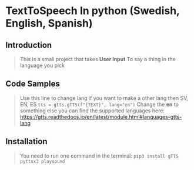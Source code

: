 # TextToSpeech In python (Swedish, English, Spanish) 

## Introduction

> This is a small project that takes **User Input** To say a thing in the language you pick

## Code Samples

> Use this line to change lang if you want to make a other lang then SV, EN, ES ```tts = gtts.gTTS(f"{TEXT}", lang="en")``` Change the **en** to something else you can find the supported languages here: https://gtts.readthedocs.io/en/latest/module.html#languages-gtts-lang

## Installation

> You need to run one command in the terminal: ```pip3 install gTTS pyttsx3 playsound```
